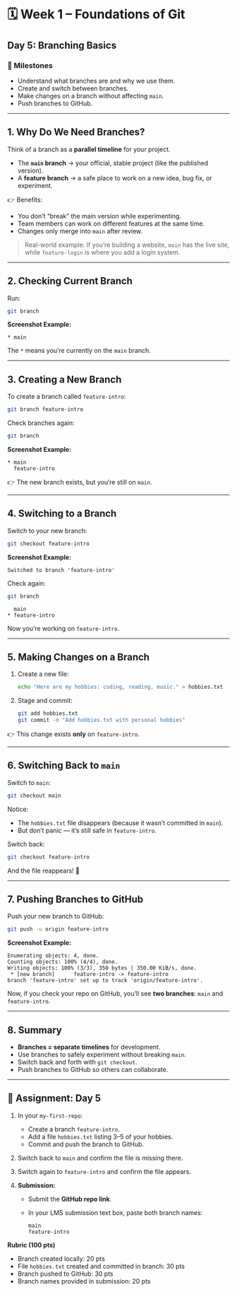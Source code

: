 # 🗓 Week 1 – Foundations of Git

## Day 5: Branching Basics

### 🎯 Milestones

* Understand what branches are and why we use them.
* Create and switch between branches.
* Make changes on a branch without affecting `main`.
* Push branches to GitHub.

---

## 1. Why Do We Need Branches?

Think of a branch as a **parallel timeline** for your project.

* The **`main` branch** → your official, stable project (like the published version).
* A **feature branch** → a safe place to work on a new idea, bug fix, or experiment.

👉 Benefits:

* You don’t “break” the main version while experimenting.
* Team members can work on different features at the same time.
* Changes only merge into `main` after review.

> Real-world example: If you’re building a website, `main` has the live site, while `feature-login` is where you add a login system.

---

## 2. Checking Current Branch

Run:

```bash
git branch
```

**Screenshot Example:**

```
* main
```

The `*` means you’re currently on the `main` branch.

---

## 3. Creating a New Branch

To create a branch called `feature-intro`:

```bash
git branch feature-intro
```

Check branches again:

```bash
git branch
```

**Screenshot Example:**

```
* main
  feature-intro
```

👉 The new branch exists, but you’re still on `main`.

---

## 4. Switching to a Branch

Switch to your new branch:

```bash
git checkout feature-intro
```

**Screenshot Example:**

```
Switched to branch 'feature-intro'
```

Check again:

```bash
git branch
```

```
  main
* feature-intro
```

Now you’re working on `feature-intro`.

---

## 5. Making Changes on a Branch

1. Create a new file:

   ```bash
   echo "Here are my hobbies: coding, reading, music." > hobbies.txt
   ```
2. Stage and commit:

   ```bash
   git add hobbies.txt
   git commit -m "Add hobbies.txt with personal hobbies"
   ```

👉 This change exists **only** on `feature-intro`.

---

## 6. Switching Back to `main`

Switch to `main`:

```bash
git checkout main
```

Notice:

* The `hobbies.txt` file disappears (because it wasn’t committed in `main`).
* But don’t panic — it’s still safe in `feature-intro`.

Switch back:

```bash
git checkout feature-intro
```

And the file reappears! 🎉

---

## 7. Pushing Branches to GitHub

Push your new branch to GitHub:

```bash
git push -u origin feature-intro
```

**Screenshot Example:**

```
Enumerating objects: 4, done.
Counting objects: 100% (4/4), done.
Writing objects: 100% (3/3), 350 bytes | 350.00 KiB/s, done.
 * [new branch]      feature-intro -> feature-intro
branch 'feature-intro' set up to track 'origin/feature-intro'.
```

Now, if you check your repo on GitHub, you’ll see **two branches**: `main` and `feature-intro`.

---

## 8. Summary

* **Branches = separate timelines** for development.
* Use branches to safely experiment without breaking `main`.
* Switch back and forth with `git checkout`.
* Push branches to GitHub so others can collaborate.

---

## 📝 Assignment: Day 5

1. In your `my-first-repo`:

   * Create a branch `feature-intro`.
   * Add a file `hobbies.txt` listing 3–5 of your hobbies.
   * Commit and push the branch to GitHub.
2. Switch back to `main` and confirm the file is missing there.
3. Switch again to `feature-intro` and confirm the file appears.
4. **Submission:**

   * Submit the **GitHub repo link**.
   * In your LMS submission text box, paste both branch names:

     ```
     main  
     feature-intro  
     ```

**Rubric (100 pts)**

* Branch created locally: 20 pts
* File `hobbies.txt` created and committed in branch: 30 pts
* Branch pushed to GitHub: 30 pts
* Branch names provided in submission: 20 pts